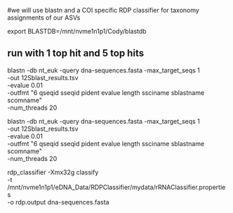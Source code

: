 #we will use blastn and a COI specific RDP classifier for taxonomy assignments of our ASVs

export BLASTDB=/mnt/nvme1n1p1/Cody/blastdb

## run with 1 top hit and 5 top hits

blastn -db nt_euk -query dna-sequences.fasta -max_target_seqs 1 \
-out 12Sblast_results.tsv \
-evalue 0.01 \
-outfmt "6 qseqid sseqid pident evalue length ssciname sblastname scomname" \
-num_threads 20

blastn -db nt_euk -query dna-sequences.fasta -max_target_seqs 1 \
-out 12Sblast_results.tsv \
-evalue 0.01 \
-outfmt "6 qseqid sseqid pident evalue length ssciname sblastname scomname" \
-num_threads 20

rdp_classifier -Xmx32g classify \
-t /mnt/nvme1n1p1/eDNA_Data/RDPClassifier/mydata/rRNAClassifier.properties \
-o rdp.output dna-sequences.fasta

